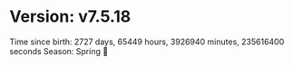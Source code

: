# Version: v7.5.18
Time since birth: 2727 days, 65449 hours, 3926940 minutes, 235616400 seconds
Season: Spring 🌸
